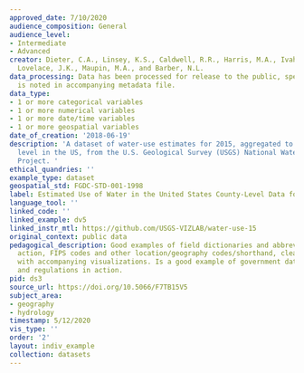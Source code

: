 ```yaml
---
approved_date: 7/10/2020
audience_composition: General
audience_level:
- Intermediate
- Advanced
creator: Dieter, C.A., Linsey, K.S., Caldwell, R.R., Harris, M.A., Ivahnenko, T.I.,
  Lovelace, J.K., Maupin, M.A., and Barber, N.L.
data_processing: Data has been processed for release to the public, specific processing
  is noted in accompanying metadata file.
data_type:
- 1 or more categorical variables
- 1 or more numerical variables
- 1 or more date/time variables
- 1 or more geospatial variables
date_of_creation: '2018-06-19'
description: 'A dataset of water-use estimates for 2015, aggregated to the county
  level in the US, from the U.S. Geological Survey (USGS) National Water Use Science
  Project. '
ethical_quandries: ''
example_type: dataset
geospatial_std: FGDC-STD-001-1998
label: Estimated Use of Water in the United States County-Level Data for 2015
language_tool: ''
linked_code: ''
linked_example: dv5
linked_instr_mtl: https://github.com/USGS-VIZLAB/water-use-15
original_context: public data
pedagogical_description: Good examples of field dictionaries and abbreviations in
  action, FIPS codes and other location/geography codes/shorthand, cleaned dataset
  with accompanying visualizations. Is a good example of government data protocols
  and regulations in action.
pid: ds3
source_url: https://doi.org/10.5066/F7TB15V5
subject_area:
- geography
- hydrology
timestamp: 5/12/2020
vis_type: ''
order: '2'
layout: indiv_example
collection: datasets
---
```

